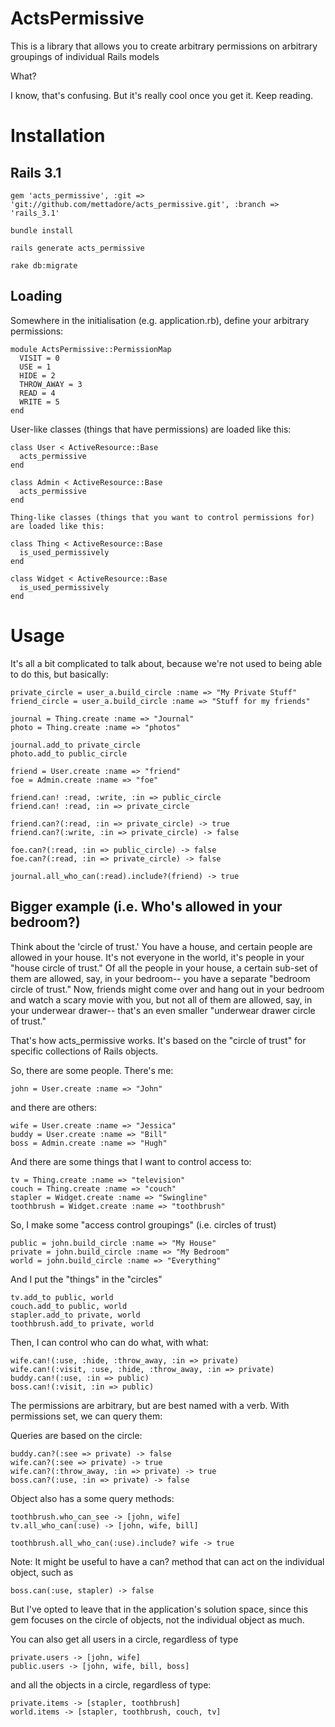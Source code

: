 # ActsPermissive

This is a library that allows you to create arbitrary permissions on arbitrary groupings
of individual Rails models

What?

I know, that's confusing. But it's really cool once you get it. Keep reading.

# Installation

## Rails 3.1
    gem 'acts_permissive', :git => 'git://github.com/mettadore/acts_permissive.git', :branch => 'rails_3.1'

    bundle install

    rails generate acts_permissive

    rake db:migrate

## Loading

Somewhere in the initialisation (e.g. application.rb), define your arbitrary permissions:

    module ActsPermissive::PermissionMap
      VISIT = 0
      USE = 1
      HIDE = 2
      THROW_AWAY = 3
      READ = 4
      WRITE = 5
    end

User-like classes (things that have permissions) are loaded like this:

    class User < ActiveResource::Base
      acts_permissive
    end

    class Admin < ActiveResource::Base
      acts_permissive
    end

    Thing-like classes (things that you want to control permissions for) are loaded like this:

    class Thing < ActiveResource::Base
      is_used_permissively
    end

    class Widget < ActiveResource::Base
      is_used_permissively
    end

# Usage
It's all a bit complicated to talk about, because we're not used to being able to do this, but basically:

    private_circle = user_a.build_circle :name => "My Private Stuff"
    friend_circle = user_a.build_circle :name => "Stuff for my friends"

    journal = Thing.create :name => "Journal"
    photo = Thing.create :name => "photos"

    journal.add_to private_circle
    photo.add_to public_circle

    friend = User.create :name => "friend"
    foe = Admin.create :name => "foe"

    friend.can! :read, :write, :in => public_circle
    friend.can! :read, :in => private_circle

    friend.can?(:read, :in => private_circle) -> true
    friend.can?(:write, :in => private_circle) -> false

    foe.can?(:read, :in => public_circle) -> false
    foe.can?(:read, :in => private_circle) -> false

    journal.all_who_can(:read).include?(friend) -> true

## Bigger example (i.e. Who's allowed in your bedroom?)

Think about the 'circle of trust.' You have a house, and certain people are allowed in your house.
It's not everyone in the world, it's people in your "house circle of trust." Of all the people in
your house, a certain sub-set of them are allowed, say, in your bedroom-- you have a separate
"bedroom circle of trust." Now, friends might come over and hang out in your bedroom and watch
a scary movie with you, but not all of them are allowed, say, in your underwear drawer-- that's
an even smaller "underwear drawer circle of trust."

That's how acts_permissive works. It's based on the "circle of trust" for specific collections
 of Rails objects.

So, there are some people. There's me:

    john = User.create :name => "John"

and there are others:

    wife = User.create :name => "Jessica"
    buddy = User.create :name => "Bill"
    boss = Admin.create :name => "Hugh"

And there are some things that I want to control access to:

    tv = Thing.create :name => "television"
    couch = Thing.create :name => "couch"
    stapler = Widget.create :name => "Swingline"
    toothbrush = Widget.create :name => "toothbrush"

So, I make some "access control groupings" (i.e. circles of trust)

    public = john.build_circle :name => "My House"
    private = john.build_circle :name => "My Bedroom"
    world = john.build_circle :name => "Everything"

And I put the "things" in the "circles"

    tv.add_to public, world
    couch.add_to public, world
    stapler.add_to private, world
    toothbrush.add_to private, world

Then, I can control who can do what, with what:

    wife.can!(:use, :hide, :throw_away, :in => private)
    wife.can!(:visit, :use, :hide, :throw_away, :in => private)
    buddy.can!(:use, :in => public)
    boss.can!(:visit, :in => public)

The permissions are arbitrary, but are best named with a verb. With permissions set, we can
query them:

Queries are based on the circle:

    buddy.can?(:see => private) -> false
    wife.can?(:see => private) -> true
    wife.can?(:throw_away, :in => private) -> true
    boss.can?(:use, :in => private) -> false

Object also has a some query methods:

    toothbrush.who_can_see -> [john, wife]
    tv.all_who_can(:use) -> [john, wife, bill]

    toothbrush.all_who_can(:use).include? wife -> true

Note: It might be useful to have a can? method that can act on the individual object, such as

    boss.can(:use, stapler) -> false

But I've opted to leave that in the application's solution space, since this gem focuses on
the circle of objects, not the individual object as much.

You can also get all users in a circle, regardless of type

    private.users -> [john, wife]
    public.users -> [john, wife, bill, boss]

and all the objects in a circle, regardless of type:

    private.items -> [stapler, toothbrush]
    world.items -> [stapler, toothbrush, couch, tv]
